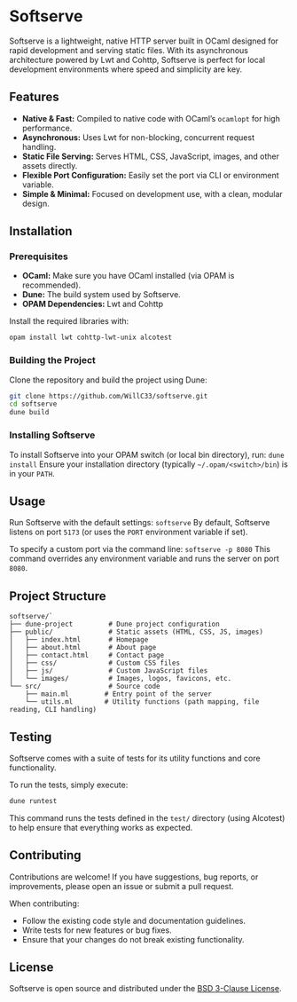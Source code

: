 # Softserve

Softserve is a lightweight, native HTTP server built in OCaml designed for rapid development and serving static files. With its asynchronous architecture powered by Lwt and Cohttp, Softserve is perfect for local development environments where speed and simplicity are key.

## Features

- **Native & Fast:** Compiled to native code with OCaml’s `ocamlopt` for high performance.
- **Asynchronous:** Uses Lwt for non-blocking, concurrent request handling.
- **Static File Serving:** Serves HTML, CSS, JavaScript, images, and other assets directly.
- **Flexible Port Configuration:** Easily set the port via CLI or environment variable.
- **Simple & Minimal:** Focused on development use, with a clean, modular design.

## Installation

### Prerequisites

- **OCaml:** Make sure you have OCaml installed (via OPAM is recommended).
- **Dune:** The build system used by Softserve.
- **OPAM Dependencies:** Lwt and Cohttp

Install the required libraries with:
```bash
opam install lwt cohttp-lwt-unix alcotest
```

### Building the Project

Clone the repository and build the project using Dune:
```bash
git clone https://github.com/WillC33/softserve.git
cd softserve
dune build
```

### Installing Softserve

To install Softserve into your OPAM switch (or local bin directory), run:
`dune install`
Ensure your installation directory (typically `~/.opam/<switch>/bin`) is in your `PATH`.

## Usage

Run Softserve with the default settings:
`softserve`
By default, Softserve listens on port `5173` (or uses the `PORT` environment variable if set).

To specify a custom port via the command line:
`softserve -p 8080`
This command overrides any environment variable and runs the server on port `8080`.

## Project Structure

```
softserve/`
├── dune-project         # Dune project configuration
├── public/              # Static assets (HTML, CSS, JS, images)
│   ├── index.html       # Homepage
│   ├── about.html       # About page
│   ├── contact.html     # Contact page
│   ├── css/             # Custom CSS files
│   ├── js/              # Custom JavaScript files
│   └── images/          # Images, logos, favicons, etc.
└── src/                 # Source code
    ├── main.ml         # Entry point of the server
    └── utils.ml        # Utility functions (path mapping, file reading, CLI handling)
```

## Testing

Softserve comes with a suite of tests for its utility functions and core functionality.

To run the tests, simply execute:
```bash 
dune runtest
```

This command runs the tests defined in the `test/` directory (using Alcotest) to help ensure that everything works as expected.

## Contributing

Contributions are welcome! If you have suggestions, bug reports, or improvements, please open an issue or submit a pull request.

When contributing:
- Follow the existing code style and documentation guidelines.
- Write tests for new features or bug fixes.
- Ensure that your changes do not break existing functionality.

## License

Softserve is open source and distributed under the [BSD 3-Clause License](LICENSE).
